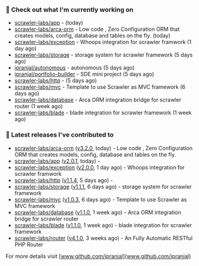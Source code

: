 ### 👷 Check out what I'm currently working on

- [scrawler-labs/app](https://github.com/scrawler-labs/app) -  (today)
- [scrawler-labs/arca-orm](https://github.com/scrawler-labs/arca-orm) -  Low code , Zero Configuration ORM that creates models, config, database and tables on the fly. (today)
- [scrawler-labs/exception](https://github.com/scrawler-labs/exception) - Whoops integration for scrawler framwork (1 day ago)
- [scrawler-labs/storage](https://github.com/scrawler-labs/storage) - storage system for scrawler framework (5 days ago)
- [ipranjal/autonomous](https://github.com/ipranjal/autonomous) - autonomous (5 days ago)
- [ipranjal/portfolio-builder](https://github.com/ipranjal/portfolio-builder) - SDE mini project (5 days ago)
- [scrawler-labs/http](https://github.com/scrawler-labs/http) -  (5 days ago)
- [scrawler-labs/mvc](https://github.com/scrawler-labs/mvc) - Template to use Scrawler as MVC framework (6 days ago)
- [scrawler-labs/database](https://github.com/scrawler-labs/database) - Arca ORM integration bridge for scrawler router (1 week ago)
- [scrawler-labs/blade](https://github.com/scrawler-labs/blade) - blade integration for scrawler framework (1 week ago)

### 🔭 Latest releases I've contributed to

- [scrawler-labs/arca-orm](https://github.com/scrawler-labs/arca-orm) ([v3.2.0](https://github.com/scrawler-labs/arca-orm/releases/tag/v3.2.0), today) -  Low code , Zero Configuration ORM that creates models, config, database and tables on the fly.
- [scrawler-labs/app](https://github.com/scrawler-labs/app) ([v2.0.1](https://github.com/scrawler-labs/app/releases/tag/v2.0.1), today) - 
- [scrawler-labs/exception](https://github.com/scrawler-labs/exception) ([v2.0.0](https://github.com/scrawler-labs/exception/releases/tag/v2.0.0), 1 day ago) - Whoops integration for scrawler framwork
- [scrawler-labs/http](https://github.com/scrawler-labs/http) ([v1.1.4](https://github.com/scrawler-labs/http/releases/tag/v1.1.4), 5 days ago) - 
- [scrawler-labs/storage](https://github.com/scrawler-labs/storage) ([v1.1.1](https://github.com/scrawler-labs/storage/releases/tag/v1.1.1), 6 days ago) - storage system for scrawler framework
- [scrawler-labs/mvc](https://github.com/scrawler-labs/mvc) ([v1.0.3](https://github.com/scrawler-labs/mvc/releases/tag/v1.0.3), 6 days ago) - Template to use Scrawler as MVC framework
- [scrawler-labs/database](https://github.com/scrawler-labs/database) ([v1.1.0](https://github.com/scrawler-labs/database/releases/tag/v1.1.0), 1 week ago) - Arca ORM integration bridge for scrawler router
- [scrawler-labs/blade](https://github.com/scrawler-labs/blade) ([v1.1.0](https://github.com/scrawler-labs/blade/releases/tag/v1.1.0), 1 week ago) - blade integration for scrawler framework
- [scrawler-labs/router](https://github.com/scrawler-labs/router) ([v4.1.0](https://github.com/scrawler-labs/router/releases/tag/v4.1.0), 3 weeks ago) - An Fully Automatic RESTful PHP Router

For more details visit [www.github.com/ipranjal](www.github.com/ipranjal)

